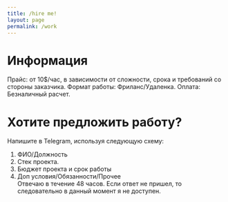 ```yaml
---
title: /hire me!
layout: page
permalink: /work
---
```

# Информация
Прайс: от 10$/час, в зависимости от сложности, срока и требований со стороны заказчика.
Формат работы: Фриланс/Удаленка.
Оплата: Безналичный расчет.

# Хотите предложить работу?
Напишите в Telegram, используя следующую схему:
1. ФИО/Должность
2. Стек проекта.
3. Бюджет проекта и срок работы
4. Доп условия/Обязанности/Прочее
<br />Отвечаю в течение 48 часов. Если ответ не пришел, то следовательно в данный момент я не доступен.